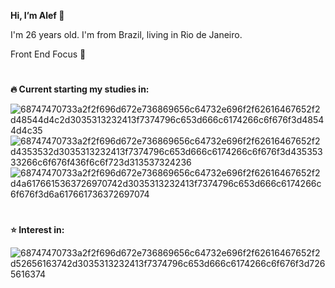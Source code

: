 

**Hi, I’m Alef 👋**

I'm 26 years old. I'm from Brazil, living in Rio de Janeiro.

Front End Focus 🌟

#
**🔥 Current starting my studies in:**

![68747470733a2f2f696d672e736869656c64732e696f2f62616467652f2d48544d4c2d3035313232413f7374796c653d666c6174266c6f676f3d48544d4c35](https://user-images.githubusercontent.com/109194445/178646277-f74b4f4d-e0c8-4c2c-8200-c02053cdf9a6.svg)
![68747470733a2f2f696d672e736869656c64732e696f2f62616467652f2d4353532d3035313232413f7374796c653d666c6174266c6f676f3d43535333266c6f676f436f6c6f723d313537324236](https://user-images.githubusercontent.com/109194445/178646293-b6c33946-a34a-4edc-8ff6-276e04ebfbef.svg)
![68747470733a2f2f696d672e736869656c64732e696f2f62616467652f2d4a6176615363726970742d3035313232413f7374796c653d666c6174266c6f676f3d6a617661736372697074](https://user-images.githubusercontent.com/109194445/178646300-07741dcd-7f0c-4ebe-987d-e024c66bfdee.svg)

#
**⭐ Interest in:**

![68747470733a2f2f696d672e736869656c64732e696f2f62616467652f2d52656163742d3035313232413f7374796c653d666c6174266c6f676f3d7265616374](https://user-images.githubusercontent.com/109194445/178646116-7e574a4d-49b2-4ccb-aaab-a0e6e59937cd.svg)











<!---
AlefWarchon/AlefWarchon is a ✨ special ✨ repository because its `README.md` (this file) appears on your GitHub profile.
You can click the Preview link to take a look at your changes.
--->
